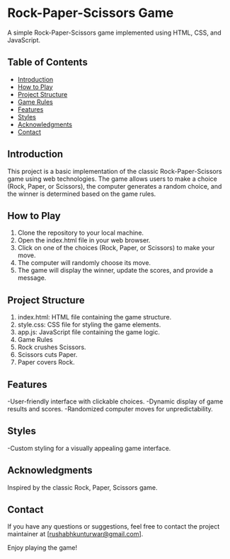 # Rock-Paper-Scissors Game

A simple Rock-Paper-Scissors game implemented using HTML, CSS, and JavaScript.

## Table of Contents

- [Introduction](#rock-paper-scissors-game)
- [How to Play](#how-to-play)
- [Project Structure](##project-structure)
- [Game Rules](#game-rules)
- [Features](#features)
- [Styles](#styles)
- [Acknowledgments](#acknowledgments)
- [Contact](#contact)

## Introduction

This project is a basic implementation of the classic Rock-Paper-Scissors game using web technologies. The game allows users to make a choice (Rock, Paper, or Scissors), the computer generates a random choice, and the winner is determined based on the game rules.

## How to Play

1. Clone the repository to your local machine.
2. Open the index.html file in your web browser.
3. Click on one of the choices (Rock, Paper, or Scissors) to make your move.
4. The computer will randomly choose its move.
5. The game will display the winner, update the scores, and provide a message.

## Project Structure

1. index.html: HTML file containing the game structure.
2. style.css: CSS file for styling the game elements.
3. app.js: JavaScript file containing the game logic.
4. Game Rules
5. Rock crushes Scissors.
6. Scissors cuts Paper.
7. Paper covers Rock.

## Features

-User-friendly interface with clickable choices.
-Dynamic display of game results and scores.
-Randomized computer moves for unpredictability.

## Styles
-Custom styling for a visually appealing game interface.


## Acknowledgments
Inspired by the classic Rock, Paper, Scissors game.

## Contact
If you have any questions or suggestions, feel free to contact the project maintainer at [rushabhkunturwar@gmail.com].

Enjoy playing the game!